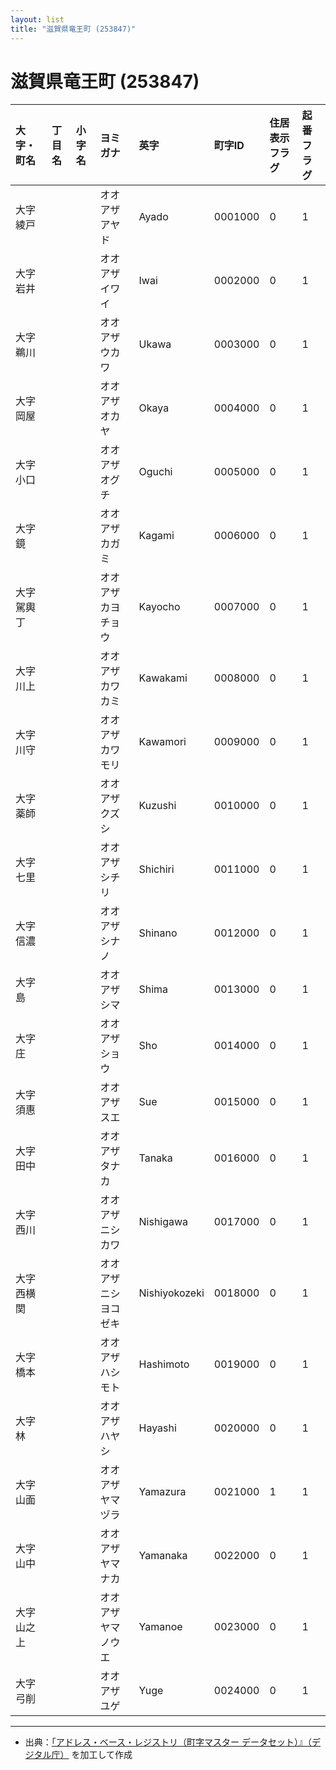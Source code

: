 ```yaml
---
layout: list
title: "滋賀県竜王町 (253847)"
---
```


# 滋賀県竜王町 (253847)

| 大字・町名 | 丁目名 | 小字名 | ヨミガナ | 英字 | 町字ID | 住居表示フラグ | 起番フラグ |
|:---|:---|:---|:---|:---|:---|:---|:---|
| 大字綾戸 |  |  | オオアザアヤド   | Ayado | 0001000 | 0 | 1 |
| 大字岩井 |  |  | オオアザイワイ   | Iwai | 0002000 | 0 | 1 |
| 大字鵜川 |  |  | オオアザウカワ   | Ukawa | 0003000 | 0 | 1 |
| 大字岡屋 |  |  | オオアザオカヤ   | Okaya | 0004000 | 0 | 1 |
| 大字小口 |  |  | オオアザオグチ   | Oguchi | 0005000 | 0 | 1 |
| 大字鏡 |  |  | オオアザカガミ   | Kagami | 0006000 | 0 | 1 |
| 大字駕輿丁 |  |  | オオアザカヨチョウ   | Kayocho | 0007000 | 0 | 1 |
| 大字川上 |  |  | オオアザカワカミ   | Kawakami | 0008000 | 0 | 1 |
| 大字川守 |  |  | オオアザカワモリ   | Kawamori | 0009000 | 0 | 1 |
| 大字薬師 |  |  | オオアザクズシ   | Kuzushi | 0010000 | 0 | 1 |
| 大字七里 |  |  | オオアザシチリ   | Shichiri | 0011000 | 0 | 1 |
| 大字信濃 |  |  | オオアザシナノ   | Shinano | 0012000 | 0 | 1 |
| 大字島 |  |  | オオアザシマ   | Shima | 0013000 | 0 | 1 |
| 大字庄 |  |  | オオアザショウ   | Sho | 0014000 | 0 | 1 |
| 大字須惠 |  |  | オオアザスエ   | Sue | 0015000 | 0 | 1 |
| 大字田中 |  |  | オオアザタナカ   | Tanaka | 0016000 | 0 | 1 |
| 大字西川 |  |  | オオアザニシカワ   | Nishigawa | 0017000 | 0 | 1 |
| 大字西横関 |  |  | オオアザニシヨコゼキ   | Nishiyokozeki | 0018000 | 0 | 1 |
| 大字橋本 |  |  | オオアザハシモト   | Hashimoto | 0019000 | 0 | 1 |
| 大字林 |  |  | オオアザハヤシ   | Hayashi | 0020000 | 0 | 1 |
| 大字山面 |  |  | オオアザヤマヅラ   | Yamazura | 0021000 | 1 | 1 |
| 大字山中 |  |  | オオアザヤマナカ   | Yamanaka | 0022000 | 0 | 1 |
| 大字山之上 |  |  | オオアザヤマノウエ   | Yamanoe | 0023000 | 0 | 1 |
| 大字弓削 |  |  | オオアザユゲ   | Yuge | 0024000 | 0 | 1 |

---

- 出典：[「アドレス・ベース・レジストリ（町字マスター データセット）』（デジタル庁）](https://www.digital.go.jp/policies/base_registry_address/) を加工して作成